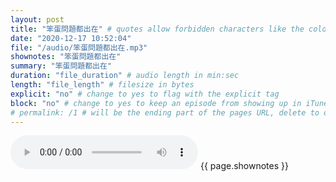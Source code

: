 ```yaml
---
layout: post
title: "笨蛋問題都出在" # quotes allow forbidden characters like the colon
date: "2020-12-17 10:52:04"
file: "/audio/笨蛋問題都出在.mp3"
shownotes: "笨蛋問題都出在"
summary: "笨蛋問題都出在"
duration: "file_duration" # audio length in min:sec
length: "file_length" # filesize in bytes
explicit: "no" # change to yes to flag with the explicit tag
block: "no" # change to yes to keep an episode from showing up in iTunes
# permalink: /1 # will be the ending part of the pages URL, delete to default to the title
---
```


<audio controls>
<source src="{{site.url}}{{site.baseurl}}{{ page.file }}" type="audio/x-mp3">
Your browser does not support the audio element.
</audio>
{{ page.shownotes }}
